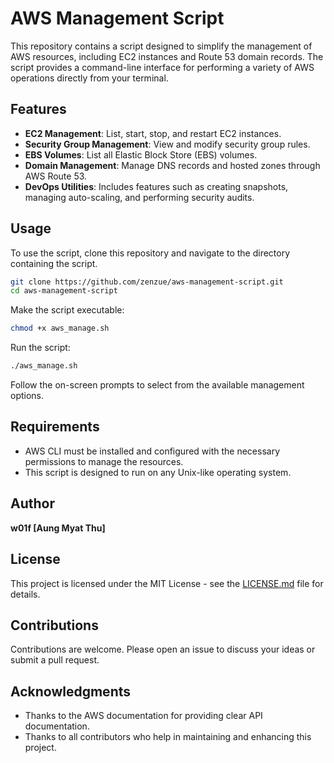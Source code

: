 # AWS Management Script

This repository contains a script designed to simplify the management of AWS resources, including EC2 instances and Route 53 domain records. The script provides a command-line interface for performing a variety of AWS operations directly from your terminal.

## Features

- **EC2 Management**: List, start, stop, and restart EC2 instances.
- **Security Group Management**: View and modify security group rules.
- **EBS Volumes**: List all Elastic Block Store (EBS) volumes.
- **Domain Management**: Manage DNS records and hosted zones through AWS Route 53.
- **DevOps Utilities**: Includes features such as creating snapshots, managing auto-scaling, and performing security audits.

## Usage

To use the script, clone this repository and navigate to the directory containing the script.

```bash
git clone https://github.com/zenzue/aws-management-script.git
cd aws-management-script
```

Make the script executable:

```bash
chmod +x aws_manage.sh
```

Run the script:

```bash
./aws_manage.sh
```

Follow the on-screen prompts to select from the available management options.

## Requirements

- AWS CLI must be installed and configured with the necessary permissions to manage the resources.
- This script is designed to run on any Unix-like operating system.

## Author

**w01f [Aung Myat Thu]**

## License

This project is licensed under the MIT License - see the [LICENSE.md](LICENSE.md) file for details.

## Contributions

Contributions are welcome. Please open an issue to discuss your ideas or submit a pull request.

## Acknowledgments

- Thanks to the AWS documentation for providing clear API documentation.
- Thanks to all contributors who help in maintaining and enhancing this project.
